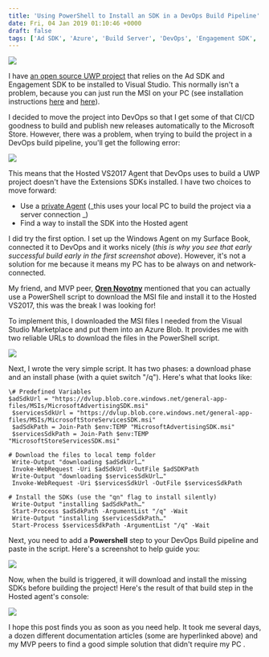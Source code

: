 ```yaml
---
title: 'Using PowerShell to Install an SDK in a DevOps Build Pipeline'
date: Fri, 04 Jan 2019 01:10:46 +0000
draft: false
tags: ['Ad SDK', 'Azure', 'Build Server', 'DevOps', 'Engagement SDK', 'Pipelines', 'PowerShell', 'tutorial', 'tutorial', 'UWP', 'UWP. DevOps', 'VSTS', 'windows 10']
---
```


![](/wp-content/uploads/2019/01/image-4.png)

I have [an open source UWP project](https://github.com/LanceMcCarthy/MvpApi) that relies on the Ad SDK and Engagement SDK to be installed to Visual Studio. This normally isn't a problem, because you can just run the MSI on your PC (see installation instructions [here](https://docs.microsoft.com/en-us/windows/uwp/monetize/microsoft-store-services-sdk) and [here](https://docs.microsoft.com/en-us/windows/uwp/monetize/install-the-microsoft-advertising-libraries)).

I decided to move the project into DevOps so that I get some of that CI/CD goodness to build and publish new releases automatically to the Microsoft Store. However, there was a problem, when trying to build the project in a DevOps build pipeline, you'll get the following error:

![](/wp-content/uploads/2019/01/image.png)

This means that the Hosted VS2017 Agent that DevOps uses to build a UWP project doesn't have the Extensions SDKs installed. I have two choices to move forward:

*   Use a [private Agent](https://docs.microsoft.com/en-us/azure/devops/pipelines/agents/v2-windows?view=vsts) (_this uses your local PC to build the project via a server connection _)
*   Find a way to install the SDK into the Hosted agent

I did try the first option. I set up the Windows Agent on my Surface Book, connected it to DevOps and it works nicely (_this is why you see that early successful build early in the first screenshot above_). However, it's not a solution for me because it means my PC has to be always on and network-connected.

My friend, and MVP peer, **[Oren Novotny](https://twitter.com/onovotny)** mentioned that you can actually use a PowerShell script to download the MSI file and install it to the Hosted VS2017, this was the break I was looking for!

To implement this, I downloaded the MSI files I needed from the Visual Studio Marketplace and put them into an Azure Blob. It provides me with two reliable URLs to download the files in the PowerShell script.

![](/wp-content/uploads/2019/01/image-3.png)

Next, I wrote the very simple script. It has two phases: a download phase and an install phase (with a quiet switch "/q"). Here's what that looks like:

```
\# Predefined Variables
$adSdkUrl = "https://dvlup.blob.core.windows.net/general-app-files/MSIs/MicrosoftAdvertisingSDK.msi"
 $servicesSdkUrl = "https://dvlup.blob.core.windows.net/general-app-files/MSIs/MicrosoftStoreServicesSDK.msi"
 $adSdkPath = Join-Path $env:TEMP "MicrosoftAdvertisingSDK.msi"
 $servicesSdkPath = Join-Path $env:TEMP "MicrosoftStoreServicesSDK.msi"

# Download the files to local temp folder
 Write-Output "downloading $adSdkUrl…"
 Invoke-WebRequest -Uri $adSdkUrl -OutFile $adSDKPath
 Write-Output "downloading $servicesSdkUrl…"
 Invoke-WebRequest -Uri $servicesSdkUrl -OutFile $servicesSdkPath

# Install the SDKs (use the "qn" flag to install silently)
 Write-Output "installing $adSdkPath…"
 Start-Process $adSdkPath -ArgumentList "/q" -Wait
 Write-Output "installing $servicesSdkPath…"
 Start-Process $servicesSdkPath -ArgumentList "/q" -Wait
```

Next, you need to add a **Powershell** step to your DevOps Build pipeline and paste in the script. Here's a screenshot to help guide you:

![](/wp-content/uploads/2019/01/image-1.png)

Now, when the build is triggered, it will download and install the missing SDKs before building the project! Here's the result of that build step in the Hosted agent's console:

![](/wp-content/uploads/2019/01/image-2.png)

I hope this post finds you as soon as you need help. It took me several days, a dozen different documentation articles (some are hyperlinked above) and my MVP peers to find a good simple solution that didn't require my PC .